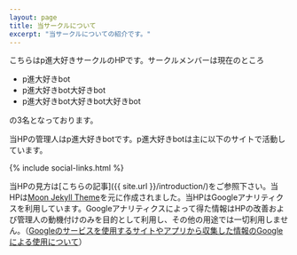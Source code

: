 ```yaml
---
layout: page
title: 当サークルについて
excerpt: "当サークルについての紹介です。"
---
```

    
こちらはp進大好きサークルのHPです。サークルメンバーは現在のところ

- p進大好きbot
- p進大好きbot大好きbot
- p進大好きbot大好きbot大好きbot

の3名となっております。

当HPの管理人はp進大好きbotです。p進大好きbotは主に以下のサイトで活動しています。

{% include social-links.html %}

当HPの見方は[こちらの記事]({{ site.url }}/introduction/)をご参照下さい。当HPは[Moon Jekyll Theme](https://github.com/TaylanTatli/Moon)を元に作成されました。当HPはGoogleアナリティクスを利用しています。Googleアナリティクスによって得た情報はHPの改善および管理人の動機付けのみを目的として利用し、その他の用途では一切利用しません。（[Googleのサービスを使用するサイトやアプリから収集した情報のGoogleによる使用について](https://policies.google.com/technologies/partner-sites?hl=ja)）
